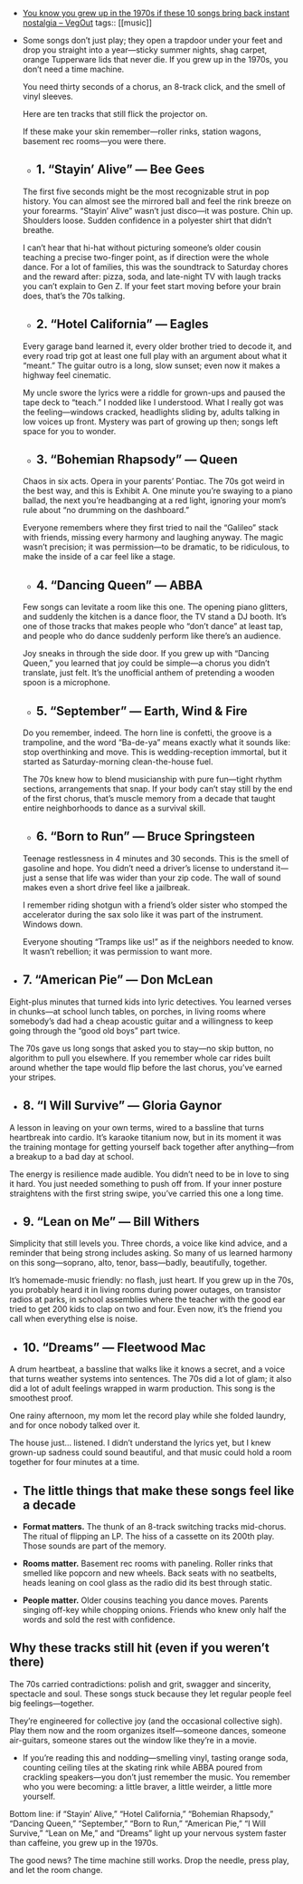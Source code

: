 - [You know you grew up in the 1970s if these 10 songs bring back instant nostalgia – VegOut](https://vegoutmag.com/lifestyle/d-you-know-you-grew-up-in-the-1970s-if-these-10-songs-bring-back-instant-nostalgia/)
  tags:: [[music]]
- Some songs don’t just play; they open a trapdoor under your feet and drop you straight into a year—sticky summer nights, shag carpet, orange Tupperware lids that never die. If you grew up in the 1970s, you don’t need a time machine.
  
  You need thirty seconds of a chorus, an 8-track click, and the smell of vinyl sleeves.
  
  Here are ten tracks that still flick the projector on.
  
  If these make your skin remember—roller rinks, station wagons, basement rec rooms—you were there.
  
  - ## 1. “Stayin’ Alive” — Bee Gees
  
  The first five seconds might be the most recognizable strut in pop history. You can almost see the mirrored ball and feel the rink breeze on your forearms. “Stayin’ Alive” wasn’t just disco—it was posture. Chin up. Shoulders loose. Sudden confidence in a polyester shirt that didn’t breathe.
  
  I can’t hear that hi-hat without picturing someone’s older cousin teaching a precise two-finger point, as if direction were the whole dance. For a lot of families, this was the soundtrack to Saturday chores and the reward after: pizza, soda, and late-night TV with laugh tracks you can’t explain to Gen Z. If your feet start moving before your brain does, that’s the 70s talking.
  
  - ## 2. “Hotel California” — Eagles
  
  Every garage band learned it, every older brother tried to decode it, and every road trip got at least one full play with an argument about what it “meant.” The guitar outro is a long, slow sunset; even now it makes a highway feel cinematic.
  
  My uncle swore the lyrics were a riddle for grown-ups and paused the tape deck to “teach.” I nodded like I understood. What I really got was the feeling—windows cracked, headlights sliding by, adults talking in low voices up front. Mystery was part of growing up then; songs left space for you to wonder.
  
  - ## 3. “Bohemian Rhapsody” — Queen
  
  Chaos in six acts. Opera in your parents’ Pontiac. The 70s got weird in the best way, and this is Exhibit A. One minute you’re swaying to a piano ballad, the next you’re headbanging at a red light, ignoring your mom’s rule about “no drumming on the dashboard.”
  
  Everyone remembers where they first tried to nail the “Galileo” stack with friends, missing every harmony and laughing anyway. The magic wasn’t precision; it was permission—to be dramatic, to be ridiculous, to make the inside of a car feel like a stage.
  
  - ## 4. “Dancing Queen” — ABBA
  
  Few songs can levitate a room like this one. The opening piano glitters, and suddenly the kitchen is a dance floor, the TV stand a DJ booth. It’s one of those tracks that makes people who “don’t dance” at least tap, and people who do dance suddenly perform like there’s an audience.
  
  Joy sneaks in through the side door. If you grew up with “Dancing Queen,” you learned that joy could be simple—a chorus you didn’t translate, just felt. It’s the unofficial anthem of pretending a wooden spoon is a microphone.
  
  - ## 5. “September” — Earth, Wind & Fire
  
  Do you remember, indeed. The horn line is confetti, the groove is a trampoline, and the word “Ba-de-ya” means exactly what it sounds like: stop overthinking and move. This is wedding-reception immortal, but it started as Saturday-morning clean-the-house fuel.
  
  The 70s knew how to blend musicianship with pure fun—tight rhythm sections, arrangements that snap. If your body can’t stay still by the end of the first chorus, that’s muscle memory from a decade that taught entire neighborhoods to dance as a survival skill.
  
  - ## 6. “Born to Run” — Bruce Springsteen
  
  Teenage restlessness in 4 minutes and 30 seconds. This is the smell of gasoline and hope. You didn’t need a driver’s license to understand it—just a sense that life was wider than your zip code. The wall of sound makes even a short drive feel like a jailbreak.
  
  I remember riding shotgun with a friend’s older sister who stomped the accelerator during the sax solo like it was part of the instrument. Windows down.
  
  Everyone shouting “Tramps like us!” as if the neighbors needed to know. It wasn’t rebellion; it was permission to want more.
  
 -  ## 7. “American Pie” — Don McLean
  
  Eight-plus minutes that turned kids into lyric detectives. You learned verses in chunks—at school lunch tables, on porches, in living rooms where somebody’s dad had a cheap acoustic guitar and a willingness to keep going through the “good old boys” part twice.
  
  The 70s gave us long songs that asked you to stay—no skip button, no algorithm to pull you elsewhere. If you remember whole car rides built around whether the tape would flip before the last chorus, you’ve earned your stripes.
  
 -  ## 8. “I Will Survive” — Gloria Gaynor
  
  A lesson in leaving on your own terms, wired to a bassline that turns heartbreak into cardio. It’s karaoke titanium now, but in its moment it was the training montage for getting yourself back together after anything—from a breakup to a bad day at school.
  
  The energy is resilience made audible. You didn’t need to be in love to sing it hard. You just needed something to push off from. If your inner posture straightens with the first string swipe, you’ve carried this one a long time.
  
  - ## 9. “Lean on Me” — Bill Withers
  
  Simplicity that still levels you. Three chords, a voice like kind advice, and a reminder that being strong includes asking. So many of us learned harmony on this song—soprano, alto, tenor, bass—badly, beautifully, together.
  
  It’s homemade-music friendly: no flash, just heart. If you grew up in the 70s, you probably heard it in living rooms during power outages, on transistor radios at parks, in school assemblies where the teacher with the good ear tried to get 200 kids to clap on two and four. Even now, it’s the friend you call when everything else is noise.
  
  - ## 10. “Dreams” — Fleetwood Mac
  
  A drum heartbeat, a bassline that walks like it knows a secret, and a voice that turns weather systems into sentences. The 70s did a lot of glam; it also did a lot of adult feelings wrapped in warm production. This song is the smoothest proof.
  
  One rainy afternoon, my mom let the record play while she folded laundry, and for once nobody talked over it.
  
  The house just… listened. I didn’t understand the lyrics yet, but I knew grown-up sadness could sound beautiful, and that music could hold a room together for four minutes at a time.
  
  - ## The little things that make these songs feel like a decade
  
  * **Format matters.** The thunk of an 8-track switching tracks mid-chorus. The ritual of flipping an LP. The hiss of a cassette on its 200th play. Those sounds are part of the memory.
  
  * **Rooms matter.** Basement rec rooms with paneling. Roller rinks that smelled like popcorn and new wheels. Back seats with no seatbelts, heads leaning on cool glass as the radio did its best through static.
  
  * **People matter.** Older cousins teaching you dance moves. Parents singing off-key while chopping onions. Friends who knew only half the words and sold the rest with confidence.
  
  ## Why these tracks still hit (even if you weren’t there)
  
  The 70s carried contradictions: polish and grit, swagger and sincerity, spectacle and soul. These songs stuck because they let regular people feel big feelings—together.
  
  They’re engineered for collective joy (and the occasional collective sigh). Play them now and the room organizes itself—someone dances, someone air-guitars, someone stares out the window like they’re in a movie.
  
-   If you’re reading this and nodding—smelling vinyl, tasting orange soda, counting ceiling tiles at the skating rink while ABBA poured from crackling speakers—you don’t just remember the music. You remember who you were becoming: a little braver, a little weirder, a little more yourself.
  
  Bottom line: if “Stayin’ Alive,” “Hotel California,” “Bohemian Rhapsody,” “Dancing Queen,” “September,” “Born to Run,” “American Pie,” “I Will Survive,” “Lean on Me,” and “Dreams” light up your nervous system faster than caffeine, you grew up in the 1970s.
  
  The good news? The time machine still works. Drop the needle, press play, and let the room change.
  
 